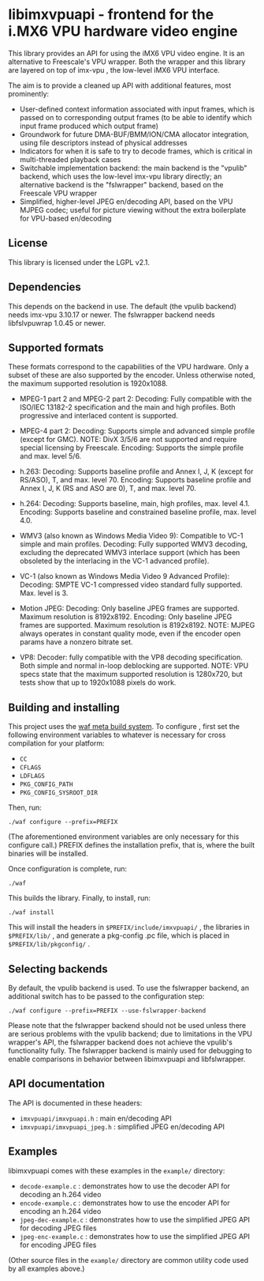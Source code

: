 libimxvpuapi - frontend for the i.MX6 VPU hardware video engine
===============================================================

This library provides an API for using the iMX6 VPU video engine. It is an alternative to Freescale's VPU wrapper.
Both the wrapper and this library are layered on top of imx-vpu , the low-level iMX6 VPU interface.

The aim is to provide a cleaned up API with additional features, most prominently:
* User-defined context information associated with input frames, which is passed on to corresponding output frames
  (to be able to identify which input frame produced which output frame)
* Groundwork for future DMA-BUF/BMM/ION/CMA allocator integration, using file descriptors instead of physical addresses
* Indicators for when it is safe to try to decode frames, which is critical in multi-threaded playback cases
* Switchable implementation backend: the main backend is the "vpulib" backend, which uses the low-level imx-vpu
  library directly; an alternative backend is the "fslwrapper" backend, based on the Freescale VPU wrapper
* Simplified, higher-level JPEG en/decoding API, based on the VPU MJPEG codec; useful for picture viewing without
  the extra boilerplate for VPU-based en/decoding


License
-------

This library is licensed under the LGPL v2.1.


Dependencies
------------

This depends on the backend in use. The default (the vpulib backend) needs imx-vpu 3.10.17 or newer. The fslwrapper
backend needs libfslvpuwrap 1.0.45 or newer.


Supported formats
-----------------

These formats correspond to the capabilities of the VPU hardware.
Only a subset of these are also supported by the encoder.
Unless otherwise noted, the maximum supported resolution is 1920x1088. 

* MPEG-1 part 2 and MPEG-2 part 2:
  Decoding: Fully compatible with the ISO/IEC 13182-2 specification and
  the main and high profiles. Both progressive and interlaced content is
  supported.

* MPEG-4 part 2:
  Decoding: Supports simple and advanced simple profile (except for GMC).
  NOTE: DivX 3/5/6 are not supported and require special licensing by
  Freescale.
  Encoding: Supports the simple profile and max. level 5/6.

* h.263:
  Decoding: Supports baseline profile and Annex I, J, K (except for RS/ASO), T, and max. level 70.
  Encoding: Supports baseline profile and Annex I, J, K (RS and ASO are 0), T, and max. level 70.

* h.264:
  Decoding: Supports baseline, main, high profiles, max. level 4.1.
  Encoding: Supports baseline and constrained baseline profile, max. level 4.0.

* WMV3 (also known as Windows Media Video 9):
  Compatible to VC-1 simple and main profiles.
  Decoding: Fully supported WMV3 decoding, excluding the deprecated WMV3 interlace support
  (which has been obsoleted by the interlacing in the VC-1 advanced profile).

* VC-1 (also known as Windows Media Video 9 Advanced Profile):
  Decoding: SMPTE VC-1 compressed video standard fully supported. Max. level is 3.

* Motion JPEG:
  Decoding: Only baseline JPEG frames are supported. Maximum resolution is 8192x8192.
  Encoding: Only baseline JPEG frames are supported. Maximum resolution is 8192x8192.
  NOTE: MJPEG always operates in constant quality mode, even if the encoder open params have a nonzero bitrate set.

* VP8:
  Decoder: fully compatible with the VP8 decoding specification.
  Both simple and normal in-loop deblocking are supported.
  NOTE: VPU specs state that the maximum supported resolution is 1280x720, but tests
  show that up to 1920x1088 pixels do work.


Building and installing
-----------------------

This project uses the [waf meta build system](https://code.google.com/p/waf/). To configure , first set
the following environment variables to whatever is necessary for cross compilation for your platform:

* `CC`
* `CFLAGS`
* `LDFLAGS`
* `PKG_CONFIG_PATH`
* `PKG_CONFIG_SYSROOT_DIR`

Then, run:

    ./waf configure --prefix=PREFIX

(The aforementioned environment variables are only necessary for this configure call.)
PREFIX defines the installation prefix, that is, where the built binaries will be installed.

Once configuration is complete, run:

    ./waf

This builds the library.
Finally, to install, run:

    ./waf install

This will install the headers in `$PREFIX/include/imxvpuapi/` , the libraries in `$PREFIX/lib/` ,
and generate a pkg-config .pc file, which is placed in `$PREFIX/lib/pkgconfig/` .


Selecting backends
------------------

By default, the vpulib backend is used. To use the fslwrapper backend, an additional switch has to be
passed to the configuration step:

    ./waf configure --prefix=PREFIX --use-fslwrapper-backend

Please note that the fslwrapper backend should not be used unless there are serious problems with the
vpulib backend; due to limitations in the VPU wrapper's API, the fslwrapper backend does not achieve
the vpulib's functionality fully. The fslwrapper backend is mainly used for debugging to enable
comparisons in behavior between libimxvpuapi and libfslwrapper.


API documentation
-----------------

The API is documented in these headers:

* `imxvpuapi/imxvpuapi.h` : main en/decoding API
* `imxvpuapi/imxvpuapi_jpeg.h` : simplified JPEG en/decoding API


Examples
--------

libimxvpuapi comes with these examples in the `example/` directory:

* `decode-example.c` : demonstrates how to use the decoder API for decoding an h.264 video
* `encode-example.c` : demonstrates how to use the encoder API for encoding an h.264 video
* `jpeg-dec-example.c` : demonstrates how to use the simplified JPEG API for decoding JPEG files
* `jpeg-enc-example.c` : demonstrates how to use the simplified JPEG API for encoding JPEG files

(Other source files in the `example/` directory are common utility code used by all examples above.)
